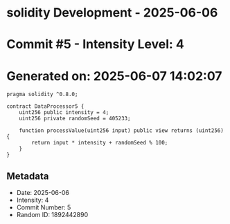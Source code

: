 ﻿# solidity Development - 2025-06-06
# Commit #5 - Intensity Level: 4
# Generated on: 2025-06-07 14:02:07
```solidity
pragma solidity ^0.8.0;

contract DataProcessor5 {
    uint256 public intensity = 4;
    uint256 private randomSeed = 405233;

    function processValue(uint256 input) public view returns (uint256) {
        return input * intensity + randomSeed % 100;
    }
}
```
## Metadata
- Date: 2025-06-06
- Intensity: 4
- Commit Number: 5
- Random ID: 1892442890
